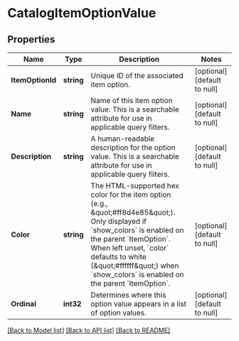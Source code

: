 # CatalogItemOptionValue

## Properties

 Name             | Type       | Description                                                                                                                                                                                                                                                                                                                             | Notes                        
------------------|------------|-----------------------------------------------------------------------------------------------------------------------------------------------------------------------------------------------------------------------------------------------------------------------------------------------------------------------------------------|------------------------------
 **ItemOptionId** | **string** | Unique ID of the associated item option.                                                                                                                                                                                                                                                                                                | [optional] [default to null] 
 **Name**         | **string** | Name of this item option value. This is a searchable attribute for use in applicable query filters.                                                                                                                                                                                                                                     | [optional] [default to null] 
 **Description**  | **string** | A human-readable description for the option value. This is a searchable attribute for use in applicable query filters.                                                                                                                                                                                                                  | [optional] [default to null] 
 **Color**        | **string** | The HTML-supported hex color for the item option (e.g., \&quot;#ff8d4e85\&quot;). Only displayed if &#x60;show_colors&#x60; is enabled on the parent &#x60;ItemOption&#x60;. When left unset, &#x60;color&#x60; defaults to white (\&quot;#ffffff\&quot;) when &#x60;show_colors&#x60; is enabled on the parent &#x60;ItemOption&#x60;. | [optional] [default to null] 
 **Ordinal**      | **int32**  | Determines where this option value appears in a list of option values.                                                                                                                                                                                                                                                                  | [optional] [default to null] 

[[Back to Model list]](../README.md#documentation-for-models) [[Back to API list]](../README.md#documentation-for-api-endpoints) [[Back to README]](../README.md)

